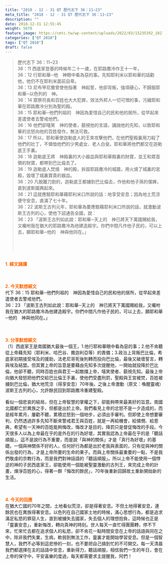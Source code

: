 ```yaml
---
title: "2018 - 12 - 31 QT 歷代志下 36：11~23"
meta_title: "2018 - 12 - 31 QT 歷代志下 36：11~23"
description: ""
date: 2018-12-31 12:55:45
weight: 5678
feature_image: https://cmtc.tw/wp-content/uploads/2022/03/15235392_10211799862337740_180693556567566654_o-1.webp
categories: ["QT 2018"]
tags: ["QT 2018"]
draft: false
---
```


<blockquote>歷代志下 36：11~23<br />
36：11 西底家登基的時候年二十一歲，在耶路撒冷作王十一年，<br />
36：12 行耶和華─他　神眼中看為惡的事。先知耶利米以耶和華的話勸他，他仍不在耶利米面前自卑。<br />
36：13 尼布甲尼撒曾使他指著　神起誓，他卻背叛，強項硬心，不歸服耶和華─以色列的　神。<br />
36：14 眾祭司長和百姓也大大犯罪，效法外邦人一切可憎的事，污穢耶和華在耶路撒冷分別為聖的殿。<br />
36：15 耶和華─他們列祖的　神因為愛惜自己的民和他的居所，從早起來差遣使者去警戒他們。<br />
36：16 他們卻嘻笑　神的使者，藐視他的言語，譏誚他的先知，以致耶和華的忿怒向他的百姓發作，無法可救。<br />
36：17 所以，耶和華使迦勒底人的王來攻擊他們，在他們聖殿裏用刀殺了他們的壯丁，不憐恤他們的少男處女、老人白叟。耶和華將他們都交在迦勒底王手裏。<br />
36：18 迦勒底王將　神殿裏的大小器皿與耶和華殿裏的財寶，並王和眾首領的財寶，都帶到巴比倫去了。<br />
36：19 迦勒底人焚燒　神的殿，拆毀耶路撒冷的城牆，用火燒了城裏的宮殿，毀壞了城裏寶貴的器皿。<br />
36：20 凡脫離刀劍的，迦勒底王都擄到巴比倫去，作他和他子孫的僕婢，直到波斯國興起來。<br />
36：21 這就應驗耶和華藉耶利米口所說的話：地享受安息；因為地土荒涼便守安息，直滿了七十年。<br />
36：22 波斯王古列元年，耶和華為要應驗藉耶利米口所說的話，就激動波斯王古列的心，使他下詔通告全國，說：<br />
36：23 「波斯王古列如此說：耶和華─天上的　神已將天下萬國賜給我，又囑咐我在猶大的耶路撒冷為他建造殿宇。你們中間凡作他子民的，可以上去，願耶和華─他的　神與他同在。」<br />
<br />
<br />
&nbsp;</blockquote><br />
<span style="color: #ff6600;"><strong>1. </strong><strong>經文誦讀</strong></span><br />
<br />
<span style="color: #ff6600;"><strong> </strong></span><br />
<br />
<span style="color: #ff6600;"><strong>2. 今天默想</strong><strong>經文<br />
</strong></span>代下 36：15 耶和華─他們列祖的　神因為愛惜自己的民和他的居所，從早起來差遣使者去警戒他們。<br />
36：23 「波斯王古列如此說：耶和華─天上的　神已將天下萬國賜給我，又囑咐我在猶大的耶路撒冷為他建造殿宇。你們中間凡作他子民的，可以上去，願耶和華─他的　神與他同在。」<br />
<br />
&nbsp;<br />
<br />
<span style="color: #ff6600;"><strong>3. 分享默想經文<br />
</strong></span>（1）西底家王是南國猶大最後一個王，1.他行耶和華眼中看為惡的事；2.他不肯聽從上帝藉先知（耶利米、哈巴谷、撒迦利亞等）的責備；3.政治上背叛巴比倫，希底家初期接受埃及的援助，法老尼哥死後則轉而投向巴比倫，最後又破壞誓言，轉與埃及結盟。但其實上帝的旨意是要藉由先知多次提醒他，一開始就投降於巴比倫，他卻不聽，同時百姓也與君王一起敵擋上帝，嘻笑使者、藐視先知。最後上帝向猶大發怒把他們交給巴比倫王手裏，使他們受盡刑罰，聖殿與王宮被焚，百姓被擄到巴比倫，猶大地荒涼（得享安息）70年後。之後上帝激動（原文：喚醒靈魂）波斯王古列的心，允許餘民回到耶路撒冷重建聖殿。<br />
<br />
看似一個悲哀的結局，但在上帝智慧的掌權之下，卻能夠帶來最美好的旨意。南國北國都亡於異族之手，但都是出於上帝。我們看見上帝的忿怒不是一夕造成的，而是經年累月，屢勸不聽，累積忿怒到一個地步，必須出手審判。但即使上帝想要審判，仍然透過許多先知不斷來警戒君王與百姓，就是一再給機會，給憐憫、給恩典，希望有一天神的百姓能夠悔改，悔改才是目的，降罰只是督促悔改的手段。今天很多人以為上帝最在乎的是外在的行為好壞，其實我認為上帝最在乎的是「聽話順服」。這不是說行為不重要，而是說「與神的關係」才是「真行為好壞」的基礎。一個與神關係不好的人，任何好行為都是出於老我與表面的，只有從與神的關係出發的行為，才是上帝所要的生命的果子。而與上帝關係最重要的一點，不是我們敬虔的宗教行為，而是我們對神話語的「聽話順服」。所以上帝不能使用一個悖逆的神的子民西底家王，卻能使用一個能被聖靈激動的古列王，來完成上帝的計畫，煉淨百姓的心，得著一群「悔改的餘民」，70年後重新回歸故土重新開始新的生活。<br />
<br />
&nbsp;<br />
<br />
<span style="color: #ff6600;"><strong>4. 今天的回應<br />
</strong></span>在猶大亡國的70年之間，土地看似荒涼，卻是得著安息。不但土地得著安息，連餘民也在異族得著安息。以色列在自己國家土地的時候，滿心思想行為，都是追求滿足私慾的罪惡人生，直到被擄失去國家，失去個人的理想抱負，這時候也正是「靈裏安息」，重新悔改，轉向真神的時刻。世人每天一直忙得團團轉，停不下來，忙來忙去都在追求個人的私慾，卻不肯花一點時間安息在上帝的話語與同在之中，除非我們失業，生病，軟弱到無法工作，靈裏才能開始學習安息。但是一個智慧人，我們不必等到這悲慘的一刻，也不要把自己搞到忙的不可開交。每一天清晨我們都選擇在主的話語中安息，重新得力，聽話順服，相信我們一生的年日，會在上帝的保守中，平安喜樂的度過，每天都需要求主提醒我，阿們！
        